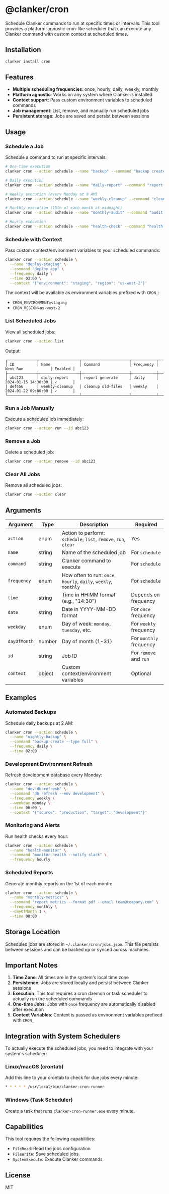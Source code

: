 # @clanker/cron

Schedule Clanker commands to run at specific times or intervals. This tool provides a platform-agnostic cron-like scheduler that can execute any Clanker command with custom context at scheduled times.

## Installation

```bash
clanker install cron
```

## Features

- **Multiple scheduling frequencies**: once, hourly, daily, weekly, monthly
- **Platform agnostic**: Works on any system where Clanker is installed
- **Context support**: Pass custom environment variables to scheduled commands
- **Job management**: List, remove, and manually run scheduled jobs
- **Persistent storage**: Jobs are saved and persist between sessions

## Usage

### Schedule a Job

Schedule a command to run at specific intervals:

```bash
# One-time execution
clanker cron --action schedule --name "backup" --command "backup create" --frequency once --date 2024-12-25 --time 09:00

# Daily execution
clanker cron --action schedule --name "daily-report" --command "report generate" --frequency daily --time 14:30

# Weekly execution (every Monday at 9 AM)
clanker cron --action schedule --name "weekly-cleanup" --command "cleanup old-files" --frequency weekly --weekday monday --time 09:00

# Monthly execution (15th of each month at midnight)
clanker cron --action schedule --name "monthly-audit" --command "audit system" --frequency monthly --dayOfMonth 15 --time 00:00

# Hourly execution
clanker cron --action schedule --name "health-check" --command "health check" --frequency hourly
```

### Schedule with Context

Pass custom context/environment variables to your scheduled commands:

```bash
clanker cron --action schedule \
  --name "deploy-staging" \
  --command "deploy app" \
  --frequency daily \
  --time 03:00 \
  --context '{"environment": "staging", "region": "us-west-2"}'
```

The context will be available as environment variables prefixed with `CRON_`:
- `CRON_ENVIRONMENT=staging`
- `CRON_REGION=us-west-2`

### List Scheduled Jobs

View all scheduled jobs:

```bash
clanker cron --action list
```

Output:
```
┌─────────────┬──────────────────┬─────────────────────┬───────────┬─────────────────────┬─────────┐
│ ID          │ Name             │ Command             │ Frequency │ Next Run            │ Enabled │
├─────────────┼──────────────────┼─────────────────────┼───────────┼─────────────────────┼─────────┤
│ abc123      │ daily-report     │ report generate     │ daily     │ 2024-01-15 14:30:00 │ ✓       │
│ def456      │ weekly-cleanup   │ cleanup old-files   │ weekly    │ 2024-01-22 09:00:00 │ ✓       │
└─────────────┴──────────────────┴─────────────────────┴───────────┴─────────────────────┴─────────┘
```

### Run a Job Manually

Execute a scheduled job immediately:

```bash
clanker cron --action run --id abc123
```

### Remove a Job

Delete a scheduled job:

```bash
clanker cron --action remove --id abc123
```

### Clear All Jobs

Remove all scheduled jobs:

```bash
clanker cron --action clear
```

## Arguments

| Argument | Type | Description | Required |
|----------|------|-------------|----------|
| `action` | enum | Action to perform: `schedule`, `list`, `remove`, `run`, `clear` | Yes |
| `name` | string | Name of the scheduled job | For `schedule` |
| `command` | string | Clanker command to execute | For `schedule` |
| `frequency` | enum | How often to run: `once`, `hourly`, `daily`, `weekly`, `monthly` | For `schedule` |
| `time` | string | Time in HH:MM format (e.g., "14:30") | Depends on frequency |
| `date` | string | Date in YYYY-MM-DD format | For `once` frequency |
| `weekday` | enum | Day of week: `monday`, `tuesday`, etc. | For `weekly` frequency |
| `dayOfMonth` | number | Day of month (1-31) | For `monthly` frequency |
| `id` | string | Job ID | For `remove` and `run` |
| `context` | object | Custom context/environment variables | Optional |

## Examples

### Automated Backups

Schedule daily backups at 2 AM:

```bash
clanker cron --action schedule \
  --name "nightly-backup" \
  --command "backup create --type full" \
  --frequency daily \
  --time 02:00
```

### Development Environment Refresh

Refresh development database every Monday:

```bash
clanker cron --action schedule \
  --name "dev-db-refresh" \
  --command "db refresh --env development" \
  --frequency weekly \
  --weekday monday \
  --time 06:00 \
  --context '{"source": "production", "target": "development"}'
```

### Monitoring and Alerts

Run health checks every hour:

```bash
clanker cron --action schedule \
  --name "health-monitor" \
  --command "monitor health --notify slack" \
  --frequency hourly
```

### Scheduled Reports

Generate monthly reports on the 1st of each month:

```bash
clanker cron --action schedule \
  --name "monthly-metrics" \
  --command "report metrics --format pdf --email team@company.com" \
  --frequency monthly \
  --dayOfMonth 1 \
  --time 08:00
```

## Storage Location

Scheduled jobs are stored in `~/.clanker/cron/jobs.json`. This file persists between sessions and can be backed up or synced across machines.

## Important Notes

1. **Time Zone**: All times are in the system's local time zone
2. **Persistence**: Jobs are stored locally and persist between Clanker sessions
3. **Execution**: This tool requires a cron daemon or task scheduler to actually run the scheduled commands
4. **One-time Jobs**: Jobs with `once` frequency are automatically disabled after execution
5. **Context Variables**: Context is passed as environment variables prefixed with `CRON_`

## Integration with System Schedulers

To actually execute the scheduled jobs, you need to integrate with your system's scheduler:

### Linux/macOS (crontab)

Add this line to your crontab to check for due jobs every minute:

```bash
* * * * * /usr/local/bin/clanker-cron-runner
```

### Windows (Task Scheduler)

Create a task that runs `clanker-cron-runner.exe` every minute.

## Capabilities

This tool requires the following capabilities:
- `FileRead`: Read the jobs configuration
- `FileWrite`: Save scheduled jobs
- `SystemExecute`: Execute Clanker commands

## License

MIT